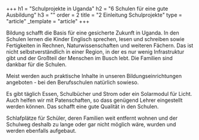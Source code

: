 +++
h1 = "Schulprojekte in Uganda"
h2 = "6 Schulen für eine gute Ausbildung"
h3 = ""
order = 2
title = "2 Einleitung Schulprojekte"
type = "article"
_template = "article"
+++

Bildung schafft die Basis für eine gesicherte Zukunft in Uganda. In den Schulen lernen die Kinder Englisch sprechen, lesen und schreiben sowie Fertigkeiten in Rechnen, Naturwissenschaften und weiteren Fächern. Das ist nicht selbstverständlich in einer Region, in der es nur wenig Infrastruktur gibt und der Großteil der Menschen im Busch lebt. Die Familien sind dankbar für die Schulen.

Meist werden auch praktische Inhalte in unseren Bildungseinrichtungen angeboten - bei den Berufsschulen natürlich sowieso.

Es gibt täglich Essen, Schulbücher und Strom oder ein Solarmodul für Licht. Auch helfen wir mit Patenschaften, so dass genügend Lehrer eingestellt werden können. Das schafft eine gute Qualität in den Schulen.

Schlafplätze für Schüler, deren Familien weit entfernt wohnen und der Schulweg deshalb zu lange oder gar nicht möglich wäre, wurden und werden ebenfalls aufgebaut.
